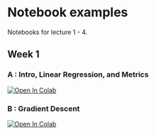 # Notebook examples

Notebooks for lecture 1 - 4.

## Week 1

### A : Intro, Linear Regression, and Metrics

[![Open In Colab](https://colab.research.google.com/assets/colab-badge.svg)](https://colab.research.google.com/github/titipata/egbe609/blob/main/notebooks/egbe606-lecture1-intro-ml.ipynb)

### B : Gradient Descent

[![Open In Colab](https://colab.research.google.com/assets/colab-badge.svg)](https://colab.research.google.com/github/titipata/egbe609/blob/main/notebooks/egbe606-lecture1-gradient-descent.ipynb)